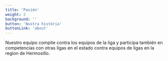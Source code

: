 ```yaml
---
title: 'Pasión'
weight: 2
background: ''
button: 'Nustra história'
buttonLink: 'about'
---
```


Nuestro equipo compite contra los equipos de la liga y participa también en competencias con otras ligas en el estado contra equipos de ligas en la region de Hermosillo.
